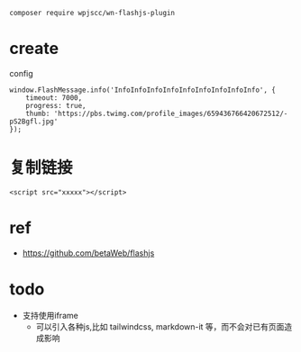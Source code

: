 ```
composer require wpjscc/wn-flashjs-plugin
```

# create

config

```
window.FlashMessage.info('InfoInfoInfoInfoInfoInfoInfoInfoInfo', {
    timeout: 7000,
    progress: true,
    thumb: 'https://pbs.twimg.com/profile_images/659436766420672512/-pS2Bgfl.jpg'
});
```

# 复制链接

```
<script src="xxxxx"></script>
```

# ref

* https://github.com/betaWeb/flashjs

# todo

* 支持使用iframe 
    * 可以引入各种js,比如 tailwindcss, markdown-it 等，而不会对已有页面造成影响
 

